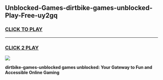 
## Unblocked-Games-dirtbike-games-unblocked-Play-Free-uy2gq
<h3>
<a href="https://premium76.site?title=dirtbike-games-unblocked&ref=23A">CLICK TO PLAY</a></h3>
<hr>

<h3>
<a href="https://premium76.site?title=dirtbike-games-unblocked&ref=23A">CLICK 2 PLAY</a>
  
</h3>

<a href="https://premium76.site?title=dirtbike-games-unblocked&ref=23A"><img src="https://clearcache.store/games.png"></a>


**dirtbike-games-unblocked games unblocked: Your Gateway to Fun and Accessible Online Gaming**
